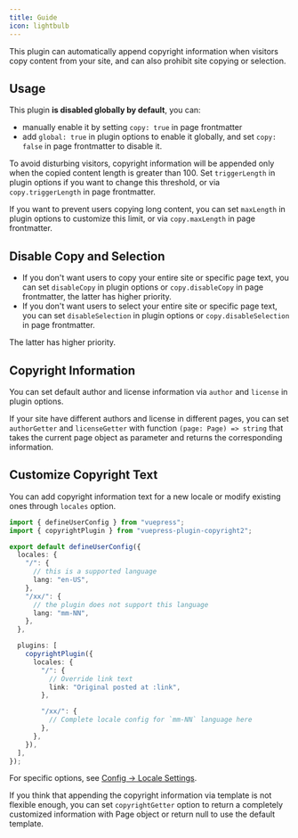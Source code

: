 ```yaml
---
title: Guide
icon: lightbulb
---
```


This plugin can automatically append copyright information when visitors copy content from your site, and can also prohibit site copying or selection.

<!-- more -->

## Usage

This plugin **is disabled globally by default**, you can:

- manually enable it by setting `copy: true` in page frontmatter
- add `global: true` in plugin options to enable it globally, and set `copy: false` in page frontmatter to disable it.

To avoid disturbing visitors, copyright information will be appended only when the copied content length is greater than 100. Set `triggerLength` in plugin options if you want to change this threshold, or via `copy.triggerLength` in page frontmatter.

If you want to prevent users copying long content, you can set `maxLength` in plugin options to customize this limit, or via `copy.maxLength` in page frontmatter.

## Disable Copy and Selection

- If you don't want users to copy your entire site or specific page text, you can set `disableCopy` in plugin options or `copy.disableCopy` in page frontmatter, the latter has higher priority.
- If you don't want users to select your entire site or specific page text, you can set `disableSelection` in plugin options or `copy.disableSelection` in page frontmatter.

The latter has higher priority.

## Copyright Information

You can set default author and license information via `author` and `license` in plugin options.

If your site have different authors and license in different pages, you can set `authorGetter` and `licenseGetter` with function `(page: Page) => string` that takes the current page object as parameter and returns the corresponding information.

## Customize Copyright Text

You can add copyright information text for a new locale or modify existing ones through `locales` option.

```ts
import { defineUserConfig } from "vuepress";
import { copyrightPlugin } from "vuepress-plugin-copyright2";

export default defineUserConfig({
  locales: {
    "/": {
      // this is a supported language
      lang: "en-US",
    },
    "/xx/": {
      // the plugin does not support this language
      lang: "mm-NN",
    },
  },

  plugins: [
    copyrightPlugin({
      locales: {
        "/": {
          // Override link text
          link: "Original posted at :link",
        },

        "/xx/": {
          // Complete locale config for `mm-NN` language here
        },
      },
    }),
  ],
});
```

For specific options, see [Config → Locale Settings](./config.md#locales).

If you think that appending the copyright information via template is not flexible enough, you can set `copyrightGetter` option to return a completely customized information with Page object or return null to use the default template.
